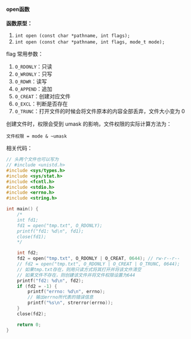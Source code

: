 #### open函数

**函数原型：**

1. `int open (const char *pathname, int flags);`
2. `int open (const char *pathname, int flags, mode_t mode);`

flag 常用参数：

1. `O_RDONLY`：只读
2. `O_WRONLY`：只写
3. `O_RDWR`：读写
4. `O_APPEND`：追加
5. `O_CREAT`：创建对应文件
6. `O_EXCL`：判断是否存在
7. `O_TRUNC`：打开文件的时候会将文件原本的内容全部丢弃，文件大小变为 0

创建文件时，权限会受到 umask 的影响，文件权限的实际计算方法为：

`文件权限 = mode & ~umask`

相关代码：

```c
// 头两个文件也可以写为
// #include <unistd.h>
#include <sys/types.h>
#include <sys/stat.h>
#include <fcntl.h>
#include <stdio.h>
#include <errno.h>
#include <string.h>

int main() {
	/*
	int fd1;
	fd1 = open("tmp.txt", O_RDONLY);
	printf("fd1: %d\n", fd1);
	close(fd1);
	*/

	int fd2;
	fd2 = open("tmp.txt", O_RDONLY | O_CREAT, 0644); // rw-r--r--
	// fd2 = open("tmp.txt", O_RDONLY | O_CREAT | O_TRUNC, 0644);
	// 如果tmp.txt存在，则用只读方式将其打开并将该文件清空
	// 如果文件不存在，则创建该文件并将文件权限设置为644
	printf("fd2: %d\n", fd2);
    if (fd2 = -1) {
     	printf("errno: %d\n", errno);
        // 输出errno所代表的错误信息
        printf("%s\n", strerror(errno));
	}
	close(fd2);

	return 0;
}
```

